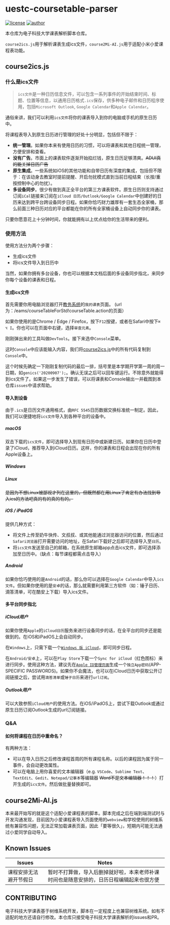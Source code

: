 # uestc-coursetable-parser

[![license](https://img.shields.io/github/license/saafo/uestc-coursetable-parser?style=flat-square)](https://github.com/Saafo/uestc-coursetable-parser/blob/master/LICENSE)
[![author](https://img.shields.io/badge/Author-@Saafo-blue?style=social)](https://github.com/Saafo)

本仓库为电子科技大学课表解析脚本仓库。

`course2ics.js`用于解析课表生成ics文件，`course2Mi-AI.js`用于适配小米小爱课程表功能。

## course2ics.js

### 什么是ics文件

> `ics文件`是一种日历信息文件，可以包含一系列事件的开始结束时间、标题、位置等信息，以通用日历格式`.ics`保存，供多种电子邮件和日历程序使用，包括`Microsoft Outlook`, `Google Calendar`和`Apple Calendar`。

通俗来讲，我们可以利用`ics文件`将你的课表导入到你的电脑或手机的原生日历中。

将课程表导入到原生日历进行管理的好处十分明显，包括但不限于：

* **统一管理**。如果你本来有使用日历的习惯，可以将课表和其他日程统一管理，方便安排和查看。
* **没有广告**。市面上的课表软件逐渐开始掐烂钱，原生日历足够清爽。~~ADUI真的能关掉日历广告~~
* **原生集成**。一些系统如iOS的其他功能和自带日历有深度的集成，包括但不限于：在该动身去教室时提前提醒、开启勿扰模式直到当前日程结束（长按/重按控制中心的勿扰）。
* **多设备同步**。很少有做到真正全平台的第三方课表软件。原生日历则支持通过订阅`iCal`链接来订阅在`iCloud 日历/Outlook/Google Calendar`中创建好的日历来达到跨平台跨设备同步日程。如果你恰巧财力雄厚有一套生态全家桶，那么前面三种日历对应的平台都能在你的所有全家桶设备上自动同步你的课表。

只要你愿意花上十分钟时间，你就能拥有以上优点给你的生活带来的便利。

### 使用方法

使用方法分为两个步骤：

* 生成ics文件
* 将ics文件导入到日历中

当然，如果你拥有多台设备，你也可以根据本文档后面的多设备同步指北，来同步你每个设备的课表和日程。

#### 生成ics文件

首先需要你用电脑浏览器打开[教务系统](http://eams.uestc.edu.cn/eams/home!childmenus.action?menu.id=844)的`我的课表`页面。
(url为：/eams/courseTableForStd!courseTable.action的页面）

如果你使用的是Chrome / Edge / Firefox，按下`F12`按键，或者在Safari中按下`⌘ ⌥ I`。你也可以在页面中右键，选择`审查元素`。

刚刚弹出来的工具叫做`DevTools`。接下来选中`Console`菜单。

这时`Console`中应该能输入内容，我们将[course2ics.js](course2ics.js)中的所有代码复制到`Console`中。

这个时候先确定一下刚刚复制代码的最后一排，括号里是本学期开学第一周的周一日期，如`genics('20200907');`。确认无误之后可以回车键运行。不除意外就能得到ics文件了。如果这一步发生了错误，可以将课表和Console输出一并截图到本仓库`issues`中请求帮助。

#### 导入到设备

由于`.ics`是日历文件通用格式，由`RFC 5545`日历数据交换标准统一制定。因此，我们可以便捷地将`ics文件`导入到各种平台的设备中。

##### macOS

双击下载的`ics文件`，即可选择导入到现有日历中或新建日历。如果你在日历中登录了iCloud，推荐导入到iCloud日历。这样，你的课表和日程会出现在你的所有Apple设备上。

##### Windows

##### Linux

~~是因为不想Linux被鄙视才列在这里的，但既然都在用Linux了肯定有办法找到导入ics的方法吧真的有的真的有的。~~

##### iOS / iPadOS

提供几种方式：

* 将文件上传至奶牛快传、文叔叔、或其他能通过浏览器访问的位置，然后通过`Safari浏览器`打开需要访问的地址，在Safari下载好之后即可选择导入至`日历`。
* 将`ics文件`发送至自己的邮箱，在系统原生邮箱app点击ics文件，即可选择添加至日历中。（缺点：每节课程都需点击导入）

##### Android

如果你恰巧使用的是`Android`的话，那么你可以选择在`Google Calendar`中导入`ics文件`。但如果你使用的是`安卓`的话，那么就需要利用第三方软件（如：锤子日历、滴答清单，可在酷安上下载）导入ics文件。

#### 多平台同步指北

##### iCloud用户

如果你使用`Apple`的`iCloud日历`服务来进行设备同步的话，在全平台的同步还是能做到的。在iOS和iPadOS上会自动同步。

在`Windows`上，只需下载一个[`Windows 版 iCloud`](https://support.apple.com/zh-cn/HT204283)，即可同步日程。

在`Android/安卓`上，可以在`Play Store`下载一个`Sync for iCloud`（红色图标）来进行同步。使用这种方法，建议先在[`Apple ID管理页面`](https://appleid.apple.com/#!&page=signin)生成一个`独立App密码`(APP-SPECIFIC PASSWORDS)。如果你不会魔法，也可以在iCloud日历中获取公开订阅链接之后，尝试用`滴答清单`或`锤子日历`来进行`url订阅`。

##### Outlook用户

可以大致参照`iCloud用户`的使用方法。在iOS/iPadOS上，尝试下载Outlook或通过原生日历订阅Outlook生成的url订阅链接。

### Q&A

#### 如何将课程在日历中重命名？

有两种方法：

* 可以在导入日历之后修改课程首周的所有课程名称。以后的课程因为属于同一事件，会自动更改属性。
* 可以在电脑上用你喜爱的文本编辑器（e.g. `VSCode`、`Sublime Text`、`TextEdit`、`Gedit`、`Notepad/记事本`等编辑器 ~~Word不是文本编辑器！！！~~）打开生成的`ics文件`。然后做批量替换即可。

## course2Mi-AI.js

本来最开始写的就是这个适配小爱课程表的脚本。脚本完成之后在端到端测试时与开发沟通发现，目前因为小爱课程表导入页面使用的`webview`和学校使用的树维系统有兼容性问题，无法正常加载课表页面，因此「要等很久」，短期内可能无法通过小爱同学自动导入。

## Known Issues

| Issues | Notes |
| ------ | ----- |
| 课程安排无法避开节假日 | 暂时不打算做，导入后删掉就好啦，本来老师补课时间也是随意安排的，日历日程编辑起来也很方便 |



## CONTRIBUTING

电子科技大学课表基于树维系统开发，脚本在一定程度上也兼容树维系统。如有不适配的地方还请自行修改。本仓库只接受电子科技大学课表解析的issues和PR。
